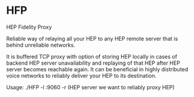 # HFP
HEP Fidelity Proxy

Reliable way of relaying all your HEP to any HEP remote server that is behind unreliable networks.

It is buffered TCP proxy with option of storing HEP locally in cases of backend HEP server unavailability and replaying of that HEP after HEP server becomes reachable again. It can be beneficial in highly distributed voice networks to reliably deliver your HEP to its destination.

Usage: ./HFP -l :9060 -r (HEP server we want to reliably proxy HEP)

